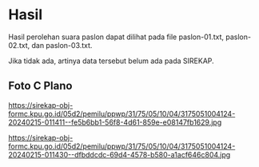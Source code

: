 # Hasil

Hasil perolehan suara paslon dapat dilihat pada file paslon-01.txt, paslon-02.txt, dan paslon-03.txt.

Jika tidak ada, artinya data tersebut belum ada pada SIREKAP.

## Foto C Plano

https://sirekap-obj-formc.kpu.go.id/05d2/pemilu/ppwp/31/75/05/10/04/3175051004124-20240215-011411--fe5b6bb1-56f8-4d61-859e-e08147fb1629.jpg

https://sirekap-obj-formc.kpu.go.id/05d2/pemilu/ppwp/31/75/05/10/04/3175051004124-20240215-011430--dfbddcdc-69d4-4578-b580-a1acf646c804.jpg
